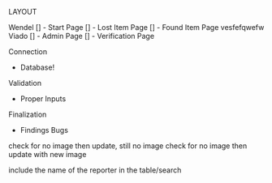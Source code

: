 LAYOUT

Wendel
[] - Start Page
[] - Lost Item Page
[] - Found Item Page
vesfefqwefw
Viado
[] - Admin Page
[] - Verification Page

Connection
- Database!

Validation

- Proper Inputs

Finalization

- Findings Bugs


check for no image then update, still no image
check for no image then update with new image

include the name of the reporter in the table/search